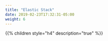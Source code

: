 ```yaml
---
title: "Elastic Stack"
date: 2019-02-23T17:32:31-05:00
weight: 6
---
```


{{% children style="h4" description="true" %}}
